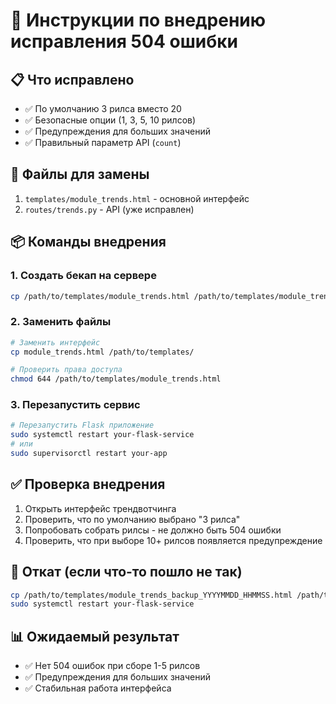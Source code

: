 # 🚀 Инструкции по внедрению исправления 504 ошибки

## 📋 Что исправлено
- ✅ По умолчанию 3 рилса вместо 20
- ✅ Безопасные опции (1, 3, 5, 10 рилсов)
- ✅ Предупреждения для больших значений
- ✅ Правильный параметр API (`count`)

## 🔧 Файлы для замены
1. `templates/module_trends.html` - основной интерфейс
2. `routes/trends.py` - API (уже исправлен)

## 📦 Команды внедрения

### 1. Создать бекап на сервере
```bash
cp /path/to/templates/module_trends.html /path/to/templates/module_trends_backup_$(date +%Y%m%d_%H%M%S).html
```

### 2. Заменить файлы
```bash
# Заменить интерфейс
cp module_trends.html /path/to/templates/

# Проверить права доступа
chmod 644 /path/to/templates/module_trends.html
```

### 3. Перезапустить сервис
```bash
# Перезапустить Flask приложение
sudo systemctl restart your-flask-service
# или
sudo supervisorctl restart your-app
```

## ✅ Проверка внедрения
1. Открыть интерфейс трендвотчинга
2. Проверить, что по умолчанию выбрано "3 рилса"
3. Попробовать собрать рилсы - не должно быть 504 ошибки
4. Проверить, что при выборе 10+ рилсов появляется предупреждение

## 🔄 Откат (если что-то пошло не так)
```bash
cp /path/to/templates/module_trends_backup_YYYYMMDD_HHMMSS.html /path/to/templates/module_trends.html
sudo systemctl restart your-flask-service
```

## 📊 Ожидаемый результат
- ✅ Нет 504 ошибок при сборе 1-5 рилсов
- ✅ Предупреждения для больших значений
- ✅ Стабильная работа интерфейса
